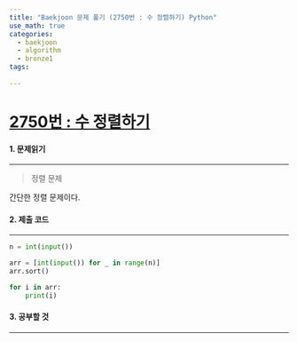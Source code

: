 ```yaml
---
title: "Baekjoon 문제 풀기 (2750번 : 수 정렬하기) Python"
use_math: true
categories:
  - baekjoon
  - algorithm
  - bronze1
tags:
  
---
```



# [2750번 : 수 정렬하기](https://www.acmicpc.net/problem/2750)



#### 1. 문제읽기
---

> 정렬 문제   

간단한 정렬 문제이다.  

#### 2. 제출 코드 
---


```python
n = int(input())

arr = [int(input()) for _ in range(n)]
arr.sort()

for i in arr:
    print(i)
```




#### 3. 공부할 것
---


